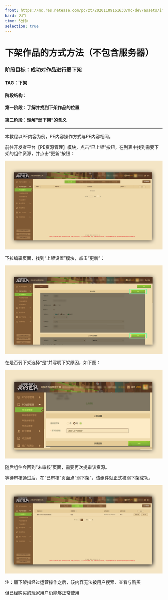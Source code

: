 ```yaml
---
front: https://mc.res.netease.com/pc/zt/20201109161633/mc-dev/assets/img/3_3.e66b801f.png
hard: 入门
time: 5分钟
selection: true
---
```


# 下架作品的方式方法（不包含服务器）

### 阶段目标：成功对作品进行弱下架



#### TAG：下架



#### 阶段结构：

#### 第一阶段：了解并找到下架作品的位置

#### 第二阶段：理解“弱下架”的含义

***

本教程以PE内容为例，PE内容操作方式与PE内容相同。

 

前往开发者平台【PE资源管理】模块，点击“已上架”按钮，在列表中找到需要下架的组件资源，并点击“更新”按钮： 

![](./images/3_1.png)



下拉编辑页面，找到“上架设置”模块，点击“更新”：

![](./images/3_2.png)



在是否弱下架选择“是”并写明下架原因，如下图：

![](./images/3_3.png)



随后组件会回到“未审核”页面，需要再次提审该资源。

等待审核通过后，在“已审核”页面点“弱下架”，该组件就正式被弱下架成功。

![](./images/3_4.png)



注：弱下架指经过运营操作之后，该内容无法被用户搜索、查看与购买

但已经购买的玩家用户仍能够正常使用